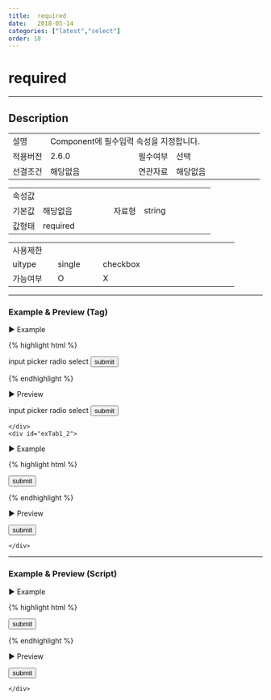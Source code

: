 ```yaml
---
title:  required
date:   2018-05-14
categories: ["latest","select"]
order: 18
---
```


required
===

---

## Description

<table style="width:100%">
    <colgroup>
        <col width="15%"/>
        <col width="35%"/>
        <col width="15%"/>
        <col width="35%"/>
    </colgroup>
    <tr>
        <td class="tdTitle tdBg">설명</td>
        <td colspan="3">Component에 필수입력 속성을 지정합니다.</td>
    </tr>
    <tr>
        <td class="tdTitle tdBg">적용버전</td>
        <td>2.6.0</td>
        <td class="tdTitle tdBg">필수여부</td>
        <td>선택</td>
    </tr>
    <tr>
        <td class="tdTitle tdBg">선결조건</td>
        <td>해당없음</td>
        <td class="tdTitle tdBg">연관자료</td>
        <td>해당없음</td>
    </tr>
</table>
<table style="width:100%">
    <colgroup>
        <col width="15%"/>
        <col width="35%"/>
        <col width="15%"/>
        <col width="35%"/>
    </colgroup>
    <tr>
        <td class="tdTitle tdBg tdCenter" colspan="4">속성값</td>
    </tr>
    <tr>
        <td class="tdTitle tdBg">기본값</td>
        <td>해당없음</td>
        <td class="tdTitle tdBg">자료형</td>
        <td>string</td>
    </tr>
    <tr>
        <td class="tdTitle tdBg">값형태</td>
        <td colspan="3">required</td>
    </tr>
</table>
<table style="width:100%">
    <colgroup>
        <col width="20%"/>
        <col width="20%"/>
        <col width="20%"/>
        <col width="20%"/>
        <col width="20%"/>
    </colgroup>
    <tr>
        <td class="tdTitle tdBg tdCenter" colspan="5">사용제한</td>
    </tr>
    <tr>
        <td class="tdTitle tdBg">uitype</td>
        <td class="tdCenter">single</td>
        <td class="tdCenter">checkbox</td>
        <td></td>
        <td></td>
    </tr>
    <tr>
        <td class="tdTitle tdBg">가능여부</td>
        <td class="tdBlue tdCenter">O</td>
        <td class="tdCenter">X</td>
        <td></td>
        <td></td>
    </tr>
</table>

---
### Example & Preview (Tag)

<script>
    var jsondata = [
        {text : 'input', value : 'iValue'},
        {text : 'picker', value : 'pValue'},
        {text : 'radio', value : 'rValue'},
        {text : 'select', value : 'sValue'}
    ];
</script>

<sbux-tabs id="exTab1" name="exTab1" uitype="normal" title-target-id-array="{exTab1_1,exTab1_2}" title-text-array="single{고정형,변동형}" is-scrollable="false">
</sbux-tabs>
<div class="tab-content">
    <div id="exTab1_1">

▶ Example

{% highlight html %}
<form>
    <sbux-select id="sbIdx1_1" name="sbTagNm1_1" uitype="single" auto-unselected-text="true" required="required">
        <option-item value="iValue">input</option-item>
        <option-item value="pValue">picker</option-item>
        <option-item value="rValue">radio</option-item>
        <option-item value="sValue">select</option-item>
    </sbux-select>
    <input type="submit" value="submit">
</form>
{% endhighlight %}

<br>

▶ Preview 

<form>
    <sbux-select id="sbIdx1_1" name="sbTagNm1_1" uitype="single" auto-unselected-text="true" required="required">
        <option-item value="iValue">input</option-item>
        <option-item value="pValue">picker</option-item>
        <option-item value="rValue">radio</option-item>
        <option-item value="sValue">select</option-item>
    </sbux-select>
    <input type="submit" value="submit">
</form>

    </div>
    <div id="exTab1_2">

▶ Example

{% highlight html %}
<script>
    var jsondata = [
        {text : 'input', value : 'iValue'},
        {text : 'picker', value : 'pValue'},
        {text : 'radio', value : 'rValue'},
        {text : 'select', value : 'sValue'}
    ];
</script>
<form>
    <sbux-select id="sbIdx1_2" name="sbTagNm1_2" uitype="single" jsondata-ref="jsondata" auto-unselected-text="true" required="required"></sbux-select>
    <input type="submit" value="submit">
</form>
{% endhighlight %}

<br>

▶ Preview 

<form>
    <sbux-select id="sbIdx1_2" name="sbTagNm1_2" uitype="single" jsondata-ref="jsondata" auto-unselected-text="true" required="required"></sbux-select>
    <input type="submit" value="submit">
</form>

    </div>
</div>

---
### Example & Preview (Script)

<sbux-tabs id="exTab2" name="exTab2" uitype="normal" title-target-id-array="exTab2_1" title-text-array="single(변동형)" is-scrollable="false">
</sbux-tabs>
<div class="tab-content">
    <div id="exTab2_1">

▶ Example

{% highlight html %}
<form>
    <div id="sbArea2_1"></div>
    <input type="submit" value="submit">
</form>
<script>
    var jsondata = [
        {text : 'input', value : 'iValue'},
        {text : 'picker', value : 'pValue'},
        {text : 'radio', value : 'rValue'},
        {text : 'select', value : 'sValue'}
    ];
    $(document).ready(function(){
        $('#sbArea2_1').sbSelect({
            name : 'sbScriptNm2_1',
            uitype : 'single',
            jsondataRef : 'jsondata',
            autoUnselectedText : true,
            required : 'required'
        });
    }); 
</script>
{% endhighlight %}

<br>

▶ Preview 

<form>
    <div id="sbArea2_1"></div>
    <input type="submit" value="submit">
</form>
<script>
    var jsondata = [
        {text : 'input', value : 'iValue'},
        {text : 'picker', value : 'pValue'},
        {text : 'radio', value : 'rValue'},
        {text : 'select', value : 'sValue'}
    ];
    $(document).ready(function(){
        $('#sbArea2_1').sbSelect({
            name : 'sbScriptNm2_1',
            uitype : 'single',
            jsondataRef : 'jsondata',
            autoUnselectedText : true,
            required : 'required'
        });
    }); 
</script>

    </div>
</div>
